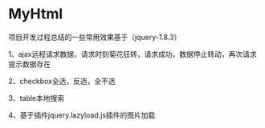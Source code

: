 # MyHtml
项目开发过程总结的一些常用效果基于（jquery-1.8.3）

1、ajax远程请求数据，请求时刻菊花狂转，请求成功，数据停止转动，再次请求提示数据存在

2、checkbox全选，反选，全不选

3、table本地搜索

4、基于插件jquery.lazyload.js插件的图片加载
